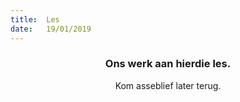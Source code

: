 ```yaml
---
title:  Les
date:   19/01/2019
---
```


### <center>Ons werk aan hierdie les.</center>
<center>Kom asseblief later terug.</center>